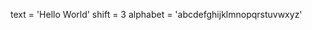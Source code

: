 <!-- Repeating the process of locating the letter inside the alphabet and determine the shifted letter for each character in text can be tedious. Thankfully, you can simplify it using a loop.

For now, remove all the lines of code below the declaration of the alphabet variable. -->

text = 'Hello World'
shift = 3
alphabet = 'abcdefghijklmnopqrstuvwxyz'
